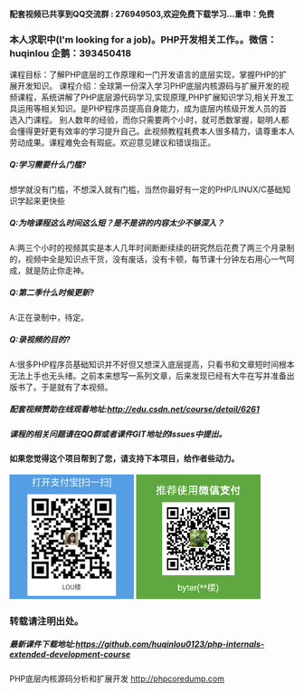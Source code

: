 #### 配套视频已共享到QQ交流群 : 276949503,欢迎免费下载学习...重申：免费

### 本人**求职**中(I'm looking for a job)。PHP开发相关工作。。微信：huqinlou 企鹅：393450418

课程目标：了解PHP底层的工作原理和一门开发语言的底层实现，掌握PHP的扩展开发知识。
课程介绍：全球第一份深入学习PHP底层内核源码与扩展开发的视频课程，系统讲解了PHP底层源代码学习,实现原理,PHP扩展知识学习,相关开发工具运用等相关知识。是PHP程序员提高自身能力，成为底层内核级开发人员的首选入门课程。
别人数年的经验，而你只需要两个小时，就可悉数掌握，聪明人都会懂得更好更有效率的学习提升自己。此视频教程耗费本人很多精力，请尊重本人劳动成果。课程难免会有瑕疵。欢迎意见建议和错误指正。

##### Q:学习需要什么门槛?
想学就没有门槛，不想深入就有门槛，当然你最好有一定的PHP/LINUX/C基础知识学起来更快些

##### Q:为啥课程这么时间这么短？是不是讲的内容太少不够深入？
A:两三个小时的视频其实是本人几年时间断断续续的研究然后花费了两三个月录制的，视频中全是知识点干货，没有废话，没有卡顿，每节课十分钟左右用心一气呵成，就是防止你走神。

##### Q:第二季什么时候更新?
A:正在录制中，待定。

##### Q:录视频的目的?
A:很多PHP程序员基础知识并不好但又想深入底层提高，只看书和文章短时间根本无法上手也无头绪。之前本来想写一系列文章，后来发现已经有大牛在写并准备出版书了。于是就有了本视频。

##### 配套视频赞助在线观看地址:http://edu.csdn.net/course/detail/6261

##### 课程的相关问题请在QQ群或者课件GIT地址的Issues中提出。

#### 如果您觉得这个项目帮到了您，请支持下本项目，给作者些动力。
![微信转帐](./image/other/zfbzz_small.png)
![微信转帐](./image/other/wxzz_small.png)

### 转载请注明出处。

##### 最新课件下载地址:https://github.com/huqinlou0123/php-internals-extended-development-course
PHP底层内核源码分析和扩展开发 http://phpcoredump.com

